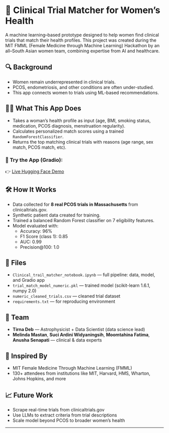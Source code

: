 # 🧬 Clinical Trial Matcher for Women’s Health

A machine learning–based prototype designed to help women find clinical trials that match their health profiles. This project was created during the MIT FMML (Female Medicine through Machine Learning) Hackathon by an all–South Asian women team, combining expertise from AI and healthcare.

## 🔍 Background

- Women remain underrepresented in clinical trials.
- PCOS, endometriosis, and other conditions are often under-studied.
- This app connects women to trials using ML-based recommendations.

## 👩‍💻 What This App Does

- Takes a woman’s health profile as input (age, BMI, smoking status, medication, PCOS diagnosis, menstruation regularity).
- Calculates personalized match scores using a trained `RandomForestClassifier`.
- Returns the top matching clinical trials with reasons (age range, sex match, PCOS match, etc).

### 🔗 Try the App (Gradio):
👉 [Live Hugging Face Demo](https://huggingface.co/spaces/tirnadebphd/clinical-trial-matcher)

## 🛠️ How It Works

- Data collected for **8 real PCOS trials in Massachusetts** from clinicaltrials.gov.
- Synthetic patient data created for training.
- Trained a balanced Random Forest classifier on 7 eligibility features.
- Model evaluated with:
  - Accuracy: 96%
  - F1 Score (class 1): 0.85
  - AUC: 0.99
  - Precision@100: 1.0

## 📂 Files

- `Clinical_trail_matcher_notebook.ipynb` — full pipeline: data, model, and Gradio app
- `trial_match_model_numeric.pkl` — trained model (scikit-learn 1.6.1, numpy 2.0)
- `numeric_cleaned_trials.csv` — cleaned trial dataset
- `requirements.txt` — for reproducing environment

## 👥 Team

- **Tirna Deb** — Astrophysicist + Data Scientist (data science lead)
- **Melinda Mastan**, **Suci Ardini Widyaningsih**, **Moomtahina Fatima**, **Anusha Senapati** — clinical & data experts

## 🧠 Inspired By

- MIT Female Medicine Through Machine Learning (FMML)
- 130+ attendees from institutions like MIT, Harvard, HMS, Wharton, Johns Hopkins, and more

## 📈 Future Work

- Scrape real-time trials from clinicaltrials.gov
- Use LLMs to extract criteria from trial descriptions
- Scale model beyond PCOS to broader women’s health

---
